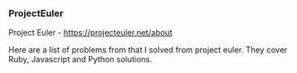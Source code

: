 ### ProjectEuler
Project Euler - https://projecteuler.net/about

Here are a list of problems from that I solved from project euler. They cover Ruby, Javascript and Python solutions.
